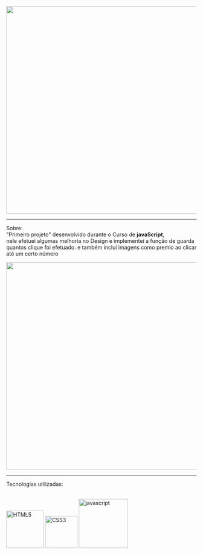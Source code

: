 <div align="center">
  <img width="550px" src="https://user-images.githubusercontent.com/88457552/168665868-847b49fe-9574-47b1-839e-d3a3534f2f8c.PNG">
</div>



<hr>

Sobre: 
<br>"Primeiro projeto" desenvolvido durante o Curso de **javaScript**, <br>
nele efetuei algumas melhoria no Design e implementei a função de guarda quantos clique foi efetuado. e também incluí imagens como premio ao clicar até um certo número


<img width="550px" src="https://user-images.githubusercontent.com/88457552/168663055-3871bcd7-e2bc-461c-b940-0de615eb0ea7.PNG">

<hr>

Tecnologias utilizadas:
  <div style="display: inline_block"><br>
     <img width="99" src="https://img.shields.io/badge/HTML5-20232A?style=for-the-badge&logo=html5&logoColor=E34F26" alt="HTML5" /> 
      <img width="85" src="https://img.shields.io/badge/CSS3-20232A?style=for-the-badge&logo=css3&logoColor=1572B6" alt="CSS3" /> 
      <img width="130" src="https://img.shields.io/badge/JavaScript-20232A?style=for-the-badge&logo=javascript&logoColor=yellor" alt="javascript" /> 
</div>